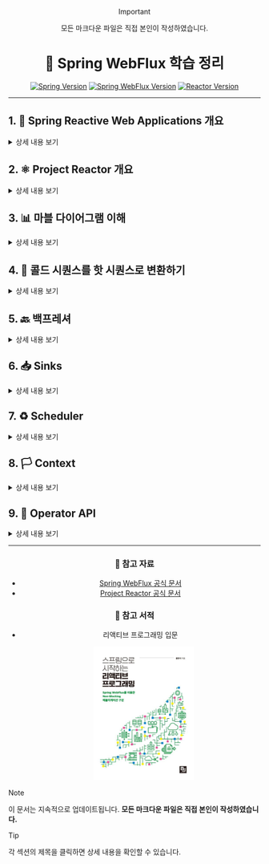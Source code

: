 <div align="center">


> [!IMPORTANT]
> 모든 마크다운 파일은 직접 본인이 작성하였습니다.

# 🌊 Spring WebFlux 학습 정리
[![Spring Version](https://img.shields.io/badge/Spring-6.0.0-brightgreen.svg)](https://spring.io/)
[![Spring WebFlux Version](https://img.shields.io/badge/Spring%20WebFlux-6.2.0-brightgreen.svg)](https://docs.spring.io/spring-framework/reference/web/webflux.html)
[![Reactor Version](https://img.shields.io/badge/Reactor-2023.0.0-blue.svg)](https://projectreactor.io/)

</div>

---

## 1. 🚀 Spring Reactive Web Applications 개요
<details>
<summary>상세 내용 보기</summary>

- 💫 [리액티브 시스템과 리액티브 프로그래밍의 의미](./md/리액티브%20시스템과%20리액티브%20프로그래밍의%20의미.md)
- 🔄 [Blocking I/O 방식과 Non-Blocking I/O 방식 이해하기(1)](./md/블로킹,논블로킹%20IO%20이해하기.md)
- ⚡ [Blocking I/O 방식과 Non-Blocking I/O 방식 이해하기(2): Spring MVC vs Spring WebFlux](./md/블로킹,논블로킹%20IO%20이해하기.md)
- 📚 [Spring WebFlux 개요](./md/Spring%20WebFlux%20개요.md)

</details>

## 2. ⚛️ Project Reactor 개요
<details>
<summary>상세 내용 보기</summary>

- 🔮 [리액터(Reactor) 란?](./md/what-is-reactor.md)
- 🔮 [리액터(Reactor) 용어 정의](./md/reactor용어정의.md)

</details>

## 3. 📊 마블 다이어그램 이해
<details>
<summary>상세 내용 보기</summary>

- 🔮 [마블 다이어그램 이해하기](./md/marble-diagram.md)

</details>

## 4. 🔄 콜드 시퀀스를 핫 시퀀스로 변환하기
<details>
<summary>상세 내용 보기</summary>

- 🔮 [콜드 시퀀스를 핫 시퀀스로 변환하기](./md/Cold-Hot%20Sequence.md)

</details>

## 5. 🔙 백프레셔
<details>
<summary>상세 내용 보기</summary>

- 🔮 [백프레셔](./md/백프레셔.md)

</details>

## 6. 📥 Sinks
<details>
<summary>상세 내용 보기</summary>

- 🔮 [Sinks](./md/sinks.md)

</details>

## 7. ♻️ Scheduler
<details>
<summary>상세 내용 보기</summary>

- 🔮 [Scheduler](./md/Scheduler.md)

</details>

## 8. 🏳️ Context
<details>
<summary>상세 내용 보기</summary>

- 🔮 [Context](./md/Context.md)

</details>

## 9. 🔄 Operator API
<details>
<summary>상세 내용 보기</summary>

- 🔮 [생성형 Operator](./md/Create.md)
- 🔮 [필터형 Operator](./md/Filter.md)
- 🔮 [변환형 Operator](./md/Transform.md)


</details>

---

<div align="center">

### 📖 참고 자료
- [Spring WebFlux 공식 문서](https://docs.spring.io/spring-framework/reference/web/webflux.html)
- [Project Reactor 공식 문서](https://projectreactor.io/docs)

### 📖 참고 서적
- 리액티브 프로그래밍 입문

<img src="./md/images/reactive-programming-intro.png" alt="리액티브 프로그래밍 입문" width="200" style="position: relative; left: 18px">
</div>

> [!NOTE]
> 이 문서는 지속적으로 업데이트됩니다.
> **모든 마크다운 파일은 직접 본인이 작성하였습니다.**

> [!TIP]
> 각 섹션의 제목을 클릭하면 상세 내용을 확인할 수 있습니다.